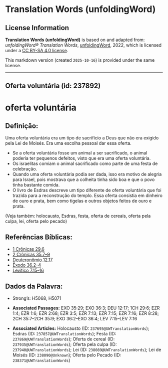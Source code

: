 # Translation Words (unfoldingWord)

## License Information

**Translation Words (unfoldingWord)** is based on and adapted from: _unfoldingWord® Translation Words_, [unfoldingWord](https://unfoldingword.org/utw), 2022, which is licensed under a [CC BY-SA 4.0 license](https://creativecommons.org/licenses/by-sa/4.0/legalcode.en).

This markdown version (created `2025-10-16`) is provided under the same license.



--------------------------------

## Oferta voluntária (id: 237892)

oferta voluntária
=================

Definição:
----------

Uma oferta voluntária era um tipo de sacrifício a Deus que não era exigido pela Lei de Moisés. Era uma escolha pessoal dar essa oferta.

* Se a oferta voluntária fosse um animal a ser sacrificado, o animal poderia ter pequenos defeitos, visto que era uma oferta voluntária.
* Os israelitas comiam o animal sacrificado como parte de uma festa de celebração.
* Quando uma oferta voluntária podia ser dada, isso era motivo de alegria para Israel, pois mostrava que a colheita tinha sido boa e que o povo tinha bastante comida.
* O livro de Esdras descreve um tipo diferente de oferta voluntária que foi trazida para a reconstrução do templo. Essa oferta consistia em dinheiro de ouro e prata, bem como tigelas e outros objetos feitos de ouro e prata.

(Veja também: holocausto, Esdras, festa, oferta de cereais, oferta pela culpa, lei, oferta pelo pecado)

Referências Bíblicas:
---------------------

* [1 Crônicas 29\.6](https://ref.ly/1Chr29:6)
* [2 Crônicas 35\.7–9](https://ref.ly/2Chr35:7-2Chr35:9)
* [Deuteronômio 12\.17](https://ref.ly/Deut12:17)
* [Êxodo 36\.2–4](https://ref.ly/Exod36:2-Exod36:4)
* [Levítico 7\.15–16](https://ref.ly/Lev7:15-Lev7:16)

Dados da Palavra:
-----------------

* Strong’s: H5068, H5071

* **Associated Passages:** EXO 35:29; EXO 36:3; DEU 12:17; 1CH 29:6; EZR 1:4; EZR 1:6; EZR 2:68; EZR 3:5; EZR 7:13; EZR 7:15; EZR 7:16; EZR 8:28; 2CH 35:7–2CH 35:9; EXO 36:2–EXO 36:4; LEV 7:15–LEV 7:16
* **Associated Articles:** Holocausto (ID: `237695@UWTranslationWords`); Esdras (ID: `237857@UWTranslationWords`); Festa (ID: `237869@UWTranslationWords`); Oferta de cereal (ID: `237935@UWTranslationWords`); Oferta pela culpa (ID: `237940@UWTranslationWords`); Lei (ID: `238089@UWTranslationWords`); Lei de Moisés (ID: `238090@Unknown`); Oferta pelo Pecado (ID: `238371@UWTranslationWords`)

